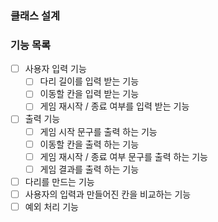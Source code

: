 ### 클래스 설계

### 기능 목록

-[ ] 사용자 입력 기능
  - [ ] 다리 길이를 입력 받는 기능
  - [ ] 이동할 칸을 입력 받는 기능
  - [ ] 게임 재시작 / 종료 여부를 입력 받는 기능
- [ ] 출력 기능
  - [ ] 게임 시작 문구를 출력 하는 기능
  - [ ] 이동할 칸을 출력 하는 기능
  - [ ] 게임 재시작 / 종료 여부 문구를 출력 하는 기능
  - [ ] 게임 결과를 출력 하는 기능
- [ ] 다리를 만드는 기능
- [ ] 사용자의 입력과 만들어진 칸을 비교하는 기능
- [ ] 예외 처리 기능
